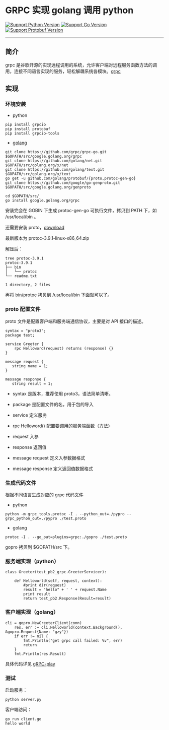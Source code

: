 # GRPC 实现 golang 调用 python

[![Support Python Version](https://img.shields.io/badge/Python-2.7.5-brightgreen.svg)](https://www.python.org/)
[![Support Go Version](https://img.shields.io/badge/Go-1.12.6-blue.svg)](https://www.python.org/)
[![Support Protobuf Version](https://img.shields.io/badge/Protoc-3.9.1-blueviolet.svg)](https://www.python.org/)

---

## 简介

grpc 是谷歌开源的实现远程调用的系统，允许客户端对远程服务函数方法的调用，连接不同语言实现的服务，轻松解耦系统各模块。[grpc](https://doc.oschina.net/grpc?t=58008)

## 实现

### 环境安装

- python

```
pip install grpcio
pip install protobuf
pip install grpcio-tools
```

- [golang](https://www.cnblogs.com/leisurelylicht/p/Go-an-zhuanggRPC.html)

```
git clone https://github.com/grpc/grpc-go.git $GOPATH/src/google.golang.org/grpc 
git clone https://github.com/golang/net.git $GOPATH/src/golang.org/x/net 
git clone https://github.com/golang/text.git $GOPATH/src/golang.org/x/text 
go get -u github.com/golang/protobuf/{proto,protoc-gen-go} 
git clone https://github.com/google/go-genproto.git $GOPATH/src/google.golang.org/genproto 

cd $GOPATH/src/ 
go install google.golang.org/grpc
```
安装完会在 GOBIN 下生成 protoc-gen-go 可执行文件，拷贝到 PATH 下，如 /usr/local/bin 。

还需要安装 proto，[download](https://github.com/protocolbuffers/protobuf/releases)

最新版本为 protoc-3.9.1-linux-x86_64.zip

解压后：

```
tree protoc-3.9.1
protoc-3.9.1
├── bin
│   └── protoc
└── readme.txt

1 directory, 2 files
```

再将 bin/protoc 拷贝到 /usr/local/bin 下面就可以了。

### proto 配置文件

proto 文件是配置客户端和服务端通信协议，主要是对 API 接口的描述。

```
syntax = "proto3";
package test;

service Greeter {
    rpc Helloword(request) returns (response) {}
}

message request {
   string name = 1;
}

message response {
   string result = 1;
```

- syntax 是版本，推荐使用 proto3，语法简单清晰。

- package 是配置文件的名，用于包的导入

- service 定义服务

- rpc Helloword() 配置要调用的服务端函数（方法）

- request 入参

- response 返回值

- message request 定义入参数据格式

- message response 定义返回值数据格式

### 生成代码文件

根据不同语言生成对应的 grpc 代码文件

- python

```
python -m grpc_tools.protoc -I . --python_out=./pypro --grpc_python_out=./pypro ./test.proto
```

- golang 

```
protoc -I . --go_out=plugins=grpc:./gopro ./test.proto
```
gopro 拷贝到 $GOPATH/src 下。

### 服务端实现（python）

```
class Greeter(test_pb2_grpc.GreeterServicer):

    def Helloworld(self, request, context):
        #print dir(request)
        result = "hello" + ' ' + request.Name
        print result
        return test_pb2.Response(Result=result)
```

### 客户端实现（golang）

```
cli = gopro.NewGreeterClient(conn)
    res, err := cli.Helloworld(context.Background(), &gopro.Request{Name: "gzy"})
    if err != nil {
        fmt.Println("get grpc call failed: %v", err)
        return
    }
    fmt.Println(res.Result)
```

具体代码详见 [gRPC-play](https://github.com/guanzydev/grpc-play)

### 测试

启动服务：

```
python server.py
```

客户端访问：

```
go run client.go
hello world
```
